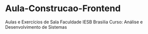 # Aula-Construcao-Frontend
Aulas e Exercícios de Sala 
Faculdade IESB Brasilia
Curso: Análise e Desenvolvimento de Sistemas
